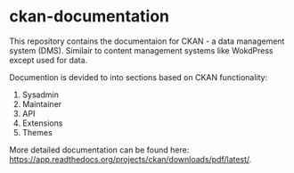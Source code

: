# ckan-documentation
This repository contains the documentaion for CKAN - a data management system (DMS). Similair to content management systems like WokdPress except used for data.

Documention is devided to into sections based on CKAN functionality:
1. Sysadmin
2. Maintainer
3. API
4. Extensions
5. Themes

More detailed documentation can be found here: https://app.readthedocs.org/projects/ckan/downloads/pdf/latest/.
